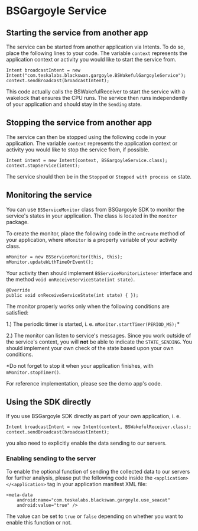 # BSGargoyle Service

## Starting the service from another app

The service can be started from another application via Intents. To do so, place the following lines to your code. The variable `context` represents the application context or activity you would like to start the service from.

```
Intent broadcastIntent = new Intent("com.teskalabs.blackswan.gargoyle.BSWakefulGargoyleService");
context.sendBroadcast(broadcastIntent);
```

This code actually calls the BSWakefulReceiver to start the service with a wakelock that ensures the CPU runs. The service then runs independently of your application and should stay in the `Sending` state.

## Stopping the service from another app

The service can then be stopped using the following code in your application. The variable `context` represents the application context or activity you would like to stop the service from, if possible.

```
Intent intent = new Intent(context, BSGargoyleService.class);
context.stopService(intent);
```

The service should then be in the `Stopped` or `Stopped with process on` state.

## Monitoring the service

You can use `BSServiceMonitor` class from BSGargoyle SDK to monitor the service's states in your application. The class is located in the `monitor` package. 

To create the monitor, place the following code in the `onCreate` method of your application, where `mMonitor` is a property variable of your activity class.

```
mMonitor = new BSServiceMonitor(this, this);
mMonitor.updateWithTimeOrEvent();	
```

Your activity then should implement `BSServiceMonitorListener` interface and the method `void onReceiveServiceState(int state)`.

```
@Override
public void onReceiveServiceState(int state) { });	
```

The monitor properly works only when the following conditions are satisfied:

1.) The periodic timer is started, i. e. `mMonitor.startTimer(PERIOD_MS);`*

2.) The monitor can listen to service's messages. Since you work outside of the service's context, you will **not** be able to indicate the `STATE_SENDING`. You should implement your own check of the state based upon your own conditions.

*Do not forget to stop it when your application finishes, with `mMonitor.stopTimer()`.

For reference implementation, please see the demo app's code.

## Using the SDK directly

If you use BSGargoyle SDK directly as part of your own application, i. e.

```
Intent broadcastIntent = new Intent(context, BSWakefulReceiver.class);
context.sendBroadcast(broadcastIntent);
```

you also need to explicitly enable the data sending to our servers.

### Enabling sending to the server

To enable the optional function of sending the collected data to our servers for further analysis, please put the following code inside the `<application></<application>` tag in your application manifest XML file:

```
<meta-data
	android:name="com.teskalabs.blackswan.gargoyle.use_seacat"
	android:value="true" />
```

The value can be set to `true` or `false` depending on whether you want to enable this function or not.

